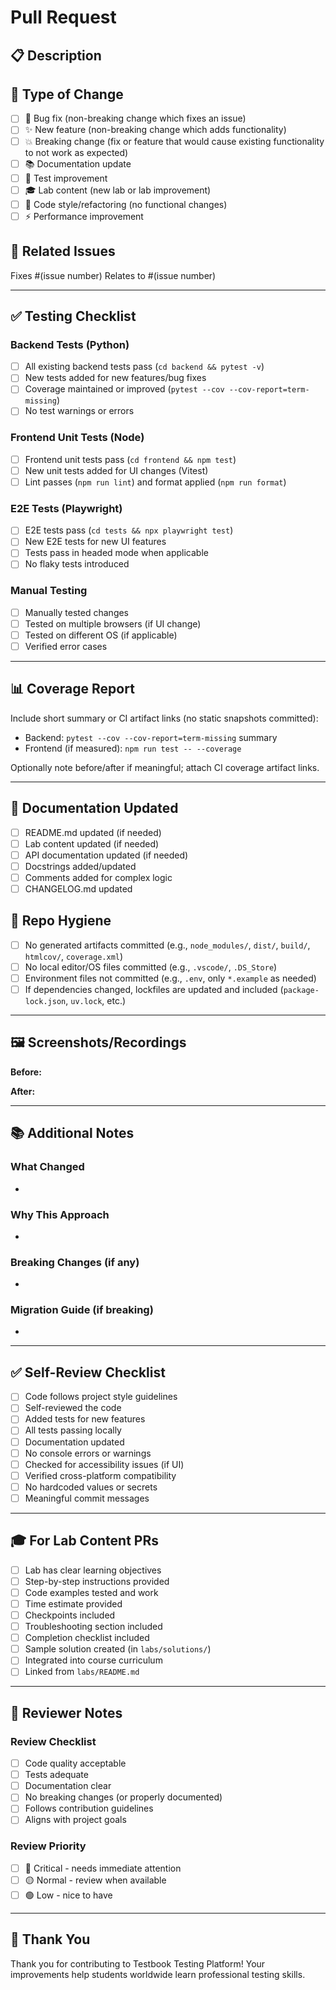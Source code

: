# Pull Request

## 📋 Description

<!-- Provide a brief description of what this PR does -->

## 🎯 Type of Change

<!-- Check all that apply -->

- [ ] 🐛 Bug fix (non-breaking change which fixes an issue)
- [ ] ✨ New feature (non-breaking change which adds functionality)
- [ ] 💥 Breaking change (fix or feature that would cause existing functionality to not work as expected)
- [ ] 📚 Documentation update
- [ ] 🧪 Test improvement
- [ ] 🎓 Lab content (new lab or lab improvement)
- [ ] 🎨 Code style/refactoring (no functional changes)
- [ ] ⚡ Performance improvement

## 🔗 Related Issues

<!-- Link to related issues -->

Fixes #(issue number)
Relates to #(issue number)

---

## ✅ Testing Checklist

<!-- Check all that were tested -->

### Backend Tests (Python)

- [ ] All existing backend tests pass (`cd backend && pytest -v`)
- [ ] New tests added for new features/bug fixes
- [ ] Coverage maintained or improved (`pytest --cov --cov-report=term-missing`)
- [ ] No test warnings or errors

### Frontend Unit Tests (Node)

- [ ] Frontend unit tests pass (`cd frontend && npm test`)
- [ ] New unit tests added for UI changes (Vitest)
- [ ] Lint passes (`npm run lint`) and format applied (`npm run format`)

### E2E Tests (Playwright)

- [ ] E2E tests pass (`cd tests && npx playwright test`)
- [ ] New E2E tests for new UI features
- [ ] Tests pass in headed mode when applicable
- [ ] No flaky tests introduced

### Manual Testing

- [ ] Manually tested changes
- [ ] Tested on multiple browsers (if UI change)
- [ ] Tested on different OS (if applicable)
- [ ] Verified error cases

---

## 📊 Coverage Report

<!-- Include if relevant -->

Include short summary or CI artifact links (no static snapshots committed):

- Backend: `pytest --cov --cov-report=term-missing` summary
- Frontend (if measured): `npm run test -- --coverage`

Optionally note before/after if meaningful; attach CI coverage artifact links.

---

## 📝 Documentation Updated

<!-- Check all that apply -->

- [ ] README.md updated (if needed)
- [ ] Lab content updated (if needed)
- [ ] API documentation updated (if needed)
- [ ] Docstrings added/updated
- [ ] Comments added for complex logic
- [ ] CHANGELOG.md updated

## 🧹 Repo Hygiene

- [ ] No generated artifacts committed (e.g., `node_modules/`, `dist/`, `build/`, `htmlcov/`, `coverage.xml`)
- [ ] No local editor/OS files committed (e.g., `.vscode/`, `.DS_Store`)
- [ ] Environment files not committed (e.g., `.env`, only `*.example` as needed)
- [ ] If dependencies changed, lockfiles are updated and included (`package-lock.json`, `uv.lock`, etc.)

---

## 🖼️ Screenshots/Recordings

<!-- If this is a UI change, add screenshots or recordings -->

**Before:**
<!-- Screenshot or description -->

**After:**
<!-- Screenshot or description -->

---

## 📚 Additional Notes

<!-- Any additional context, implementation notes, or considerations -->

### What Changed

-

### Why This Approach

-

### Breaking Changes (if any)

-

### Migration Guide (if breaking)

-

---

## ✅ Self-Review Checklist

<!-- Complete before requesting review -->

- [ ] Code follows project style guidelines
- [ ] Self-reviewed the code
- [ ] Added tests for new features
- [ ] All tests passing locally
- [ ] Documentation updated
- [ ] No console errors or warnings
- [ ] Checked for accessibility issues (if UI)
- [ ] Verified cross-platform compatibility
- [ ] No hardcoded values or secrets
- [ ] Meaningful commit messages

---

## 🎓 For Lab Content PRs

<!-- Additional checklist for lab contributions -->

- [ ] Lab has clear learning objectives
- [ ] Step-by-step instructions provided
- [ ] Code examples tested and work
- [ ] Time estimate provided
- [ ] Checkpoints included
- [ ] Troubleshooting section included
- [ ] Completion checklist included
- [ ] Sample solution created (in `labs/solutions/`)
- [ ] Integrated into course curriculum
- [ ] Linked from `labs/README.md`

---

## 👥 Reviewer Notes

<!-- For reviewers - checklist of what to verify -->

### Review Checklist

- [ ] Code quality acceptable
- [ ] Tests adequate
- [ ] Documentation clear
- [ ] No breaking changes (or properly documented)
- [ ] Follows contribution guidelines
- [ ] Aligns with project goals

### Review Priority

- [ ] 🔴 Critical - needs immediate attention
- [ ] 🟡 Normal - review when available
- [ ] 🟢 Low - nice to have

---

## 🙏 Thank You

Thank you for contributing to Testbook Testing Platform! Your improvements help students worldwide learn professional testing skills.

<!--
Template Version: 2.0
Last Updated: October 2025
-->
